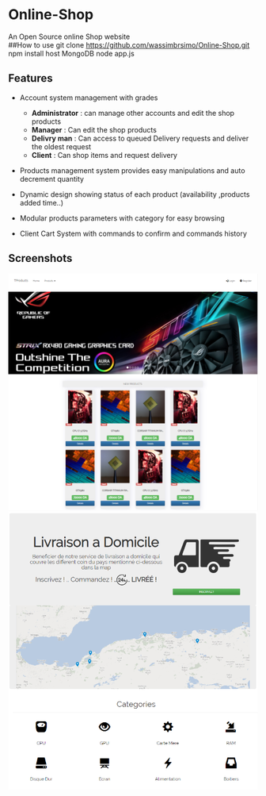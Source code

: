 # Online-Shop
An Open Source online Shop website  
##How to use
git clone https://github.com/wassimbrsimo/Online-Shop.git
npm install
host MongoDB
node app.js
## Features
- Account system management with grades
  - **Administrator** : can manage other accounts and edit the shop products 
  - **Manager** : Can edit the shop products
  - **Delivry man** : Can access to queued Delivery requests and deliver the oldest request  
  - **Client** : Can shop items and request delivery 

- Products management system provides easy manipulations and auto decrement quantity
- Dynamic design showing status of each product (availability ,products added time..)
- Modular products parameters with category for easy browsing
- Client Cart System with commands to confirm and commands history
## Screenshots
![Landing Page](https://github.com/wassimbrsimo/Online-Shop/blob/master/screenshots/capture_landingPage.PNG?raw=true "Landing page")
![Landing Page 2](https://github.com/wassimbrsimo/Online-Shop/blob/master/screenshots/capture_landingPage2.PNG?raw=true "Landing page2")
